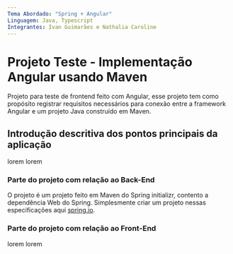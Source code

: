 ```yaml
---
Tema Abordado: "Spring + Angular"
Linguagem: Java, Typescript
Integrantes: Ivan Guimarães e Nathalia Caroline
---
```



# Projeto Teste - Implementação Angular usando Maven
Projeto para teste de frontend feito com Angular, esse projeto tem como propósito
registrar requisitos necessários para conexão entre a framework Angular e um projeto
Java construído em Maven.

## Introdução descritiva dos pontos principais da aplicação
lorem lorem

### Parte do projeto com relação ao Back-End
O projeto é um projeto feito em Maven do Spring initializr, contento a dependência
Web do Spring. Simplesmente criar um projeto nessas especificações aqui 
[spring.io](https://start.spring.io/).

### Parte do projeto com relação ao Front-End
lorem lorem

